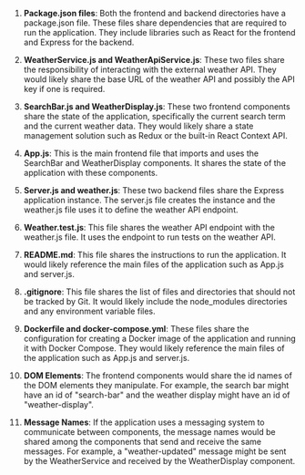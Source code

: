 1. **Package.json files**: Both the frontend and backend directories have a package.json file. These files share dependencies that are required to run the application. They include libraries such as React for the frontend and Express for the backend.

2. **WeatherService.js and WeatherApiService.js**: These two files share the responsibility of interacting with the external weather API. They would likely share the base URL of the weather API and possibly the API key if one is required.

3. **SearchBar.js and WeatherDisplay.js**: These two frontend components share the state of the application, specifically the current search term and the current weather data. They would likely share a state management solution such as Redux or the built-in React Context API.

4. **App.js**: This is the main frontend file that imports and uses the SearchBar and WeatherDisplay components. It shares the state of the application with these components.

5. **Server.js and weather.js**: These two backend files share the Express application instance. The server.js file creates the instance and the weather.js file uses it to define the weather API endpoint.

6. **Weather.test.js**: This file shares the weather API endpoint with the weather.js file. It uses the endpoint to run tests on the weather API.

7. **README.md**: This file shares the instructions to run the application. It would likely reference the main files of the application such as App.js and server.js.

8. **.gitignore**: This file shares the list of files and directories that should not be tracked by Git. It would likely include the node_modules directories and any environment variable files.

9. **Dockerfile and docker-compose.yml**: These files share the configuration for creating a Docker image of the application and running it with Docker Compose. They would likely reference the main files of the application such as App.js and server.js.

10. **DOM Elements**: The frontend components would share the id names of the DOM elements they manipulate. For example, the search bar might have an id of "search-bar" and the weather display might have an id of "weather-display".

11. **Message Names**: If the application uses a messaging system to communicate between components, the message names would be shared among the components that send and receive the same messages. For example, a "weather-updated" message might be sent by the WeatherService and received by the WeatherDisplay component.